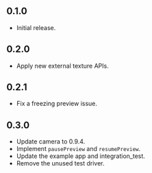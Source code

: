 ## 0.1.0

* Initial release.

## 0.2.0

* Apply new external texture APIs.

## 0.2.1

* Fix a freezing preview issue.

## 0.3.0

* Update camera to 0.9.4.
* Implement `pausePreview` and `resumePreview`.
* Update the example app and integration_test.
* Remove the unused test driver.
